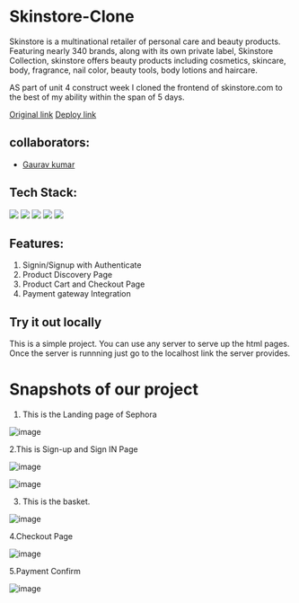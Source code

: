 # Skinstore-Clone

Skinstore is a   multinational retailer of personal care and beauty products. Featuring nearly 340 brands, along with its own private label, Skinstore Collection, skinstore offers beauty products including cosmetics, skincare, body, fragrance, nail color, beauty tools, body lotions and haircare. 

AS part of unit 4 construct week I cloned the frontend of skinstore.com to the best of my ability  within the span of 5 days.

[Original link](https://www.skinstore.com/)
[Deploy link](https://super-cool-site-by-ergaurav13.netlify.app/login)



## collaborators:
- [Gaurav kumar](https://github.com/erGaurav13)


## Tech Stack:

<p>
   <img src="https://img.icons8.com/color/64/000000/javascript.png"/>
   <img src="https://img.icons8.com/color/64/000000/html-5.png"/>
   <img src="https://img.icons8.com/color/64/000000/css3.png" />
   <img src="https://img.icons8.com/color/64/000000/json.png"/>
   <img src="https://cdn-icons-png.flaticon.com/128/1126/1126012.png" />
</p>

## Features:
1. Signin/Signup with Authenticate 
2. Product Discovery Page
3. Product Cart and Checkout Page
4. Payment gateway Integration 

## Try it out locally
This is a simple project. You can use any server to serve up the html pages. Once the server is runnning just go to the localhost link the server provides.

<h1>Snapshots of our project</h1>

1. This is the Landing page of Sephora

![image](https://github.com/erGaurav13/Sephore-Clone/blob/main/Sephora/Landing%20Page.png)


2.This is Sign-up and Sign IN Page

![image](https://github.com/erGaurav13/Sephore-Clone/blob/main/Sephora/Signup.png)

![image](https://github.com/erGaurav13/Sephore-Clone/blob/main/Sephora/Login%20Page.png)

3. This is the basket.

![image](https://github.com/erGaurav13/Sephore-Clone/blob/main/Sephora/Cart%20Page.png)

4.Checkout Page

![image](https://github.com/erGaurav13/Sephore-Clone/blob/main/Sephora/Screenshot%20(108).png)

5.Payment Confirm

![image](https://github.com/erGaurav13/Sephore-Clone/blob/main/Sephora/Payment.png)


